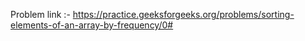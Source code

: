 
Problem link :- https://practice.geeksforgeeks.org/problems/sorting-elements-of-an-array-by-frequency/0#







